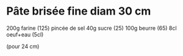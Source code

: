 # Pâte brisée fine diam 30 cm

200g farine (125)
pincée de sel
40g sucre (25)
100g beurre (65)
8cl oeuf+eau (5cl)

(pour 24 cm)

